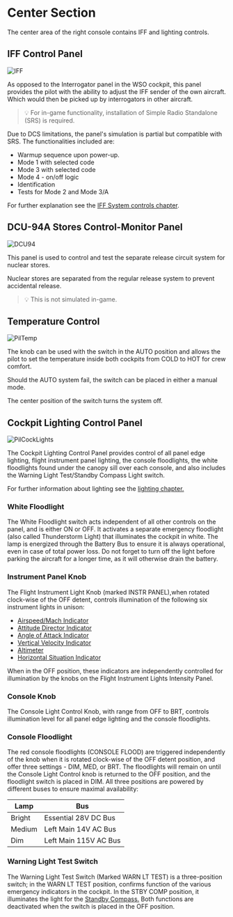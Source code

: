 # Center Section

The center area of the right console contains IFF and lighting controls.

## IFF Control Panel

![IFF](../../../img/IFF.jpg)

As opposed to the Interrogator panel in the WSO cockpit, this panel provides
the pilot with the ability to adjust the IFF sender of the own aircraft.
Which would then be picked up by interrogators in other aircraft.

> 💡 For in-game functionality, installation of Simple Radio Standalone (SRS) is required.

Due to DCS limitations, the panel's simulation is partial but compatible with SRS.
The functionalities included are:

- Warmup sequence upon power-up.
- Mode 1 with selected code
- Mode 3 with selected code
- Mode 4 - on/off logic
- Identification
- Tests for Mode 2 and Mode 3/A

For further explanation see
the [IFF System controls chapter](../../../systems/identification_systems.md#iff-controls-and-indicators).

## DCU-94A Stores Control-Monitor Panel

![DCU94](../../../img/DCU94.jpg)

This panel is used to control and test the separate release circuit system for
nuclear stores.

Nuclear stores are separated from the regular release system to prevent
accidental release.

> 💡 This is not simulated in-game.

## Temperature Control

![PilTemp](../../../img/PilTemp.jpg)

The knob can be used with the switch in the AUTO position and
allows the pilot to set the temperature inside both cockpits
from COLD to HOT for crew comfort.

Should the AUTO system fail, the switch can be placed in either
a manual mode.

The center position of the switch turns the system off.

## Cockpit Lighting Control Panel

![PilCockLights](../../../img/PilCockLights.jpg)

The Cockpit Lighting Control Panel provides control of all panel edge lighting,
flight instrument panel lighting, the console floodlights, the white floodlights
found under the canopy sill over each console, and also includes the Warning
Light Test/Standby Compass Light switch.

For further information about lighting see
the [lighting chapter.](../../../systems/lighting.md#interior-lighting)

### White Floodlight

The White Floodlight switch acts independent of all other controls on the panel,
and is either ON or OFF. It activates a separate emergency floodlight (also
called Thunderstorm Light) that illuminates the cockpit in white. The lamp is
energized through the Battery Bus to ensure it is always operational, even in
case of total power loss. Do not forget to turn off the light before parking the
aircraft for a longer time, as it will otherwise drain the battery.

### Instrument Panel Knob

The Flight Instrument Light Knob (marked INSTR PANEL),when rotated clock-wise of the OFF
detent, controls illumination of the following six instrument lights
in unison:

- [Airspeed/Mach Indicator](../../pilot/flight_director_group.md#airspeed-and-mach-indicator)
- [Attitude Director Indicator](../../pilot/flight_director_group.md#attitude-director-indicator)
- [Angle of Attack Indicator](../../pilot/flight_director_group.md#angle-of-attack-indicator)
- [Vertical Velocity Indicator](../../pilot/flight_director_group.md#vertical-velocity-indicator)
- [Altimeter](../../pilot/flight_director_group.md#altimeter)
- [Horizontal Situation Indicator](../../pilot/flight_director_group.md#horizontal-situation-indicator)

When in the OFF position, these indicators are independently controlled for
illumination by the knobs on the Flight Instrument Lights Intensity Panel.

### Console Knob

The Console Light Control Knob, with range from OFF to BRT, controls
illumination level for all panel edge lighting and the console floodlights.

### Console Floodlight

The red console floodlights (CONSOLE FLOOD) are triggered independently of the knob
when it is rotated clock-wise of the OFF detent position, and offer three
settings - DIM, MED, or BRT. The floodlights will remain on until the Console
Light Control knob is returned to the OFF position, and the floodlight switch is
placed in DIM. All three positions are powered by different buses to ensure
maximal availability:

| Lamp   | Bus                   |
|--------|-----------------------|
| Bright | Essential 28V DC Bus  |
| Medium | Left Main 14V AC Bus  |
| Dim    | Left Main 115V AC Bus |

### Warning Light Test Switch

The Warning Light Test Switch (Marked WARN LT TEST) is a three-position switch;
in the WARN LT TEST position, confirms function of the various emergency
indicators in the cockpit. In the STBY COMP position, it illuminates the light
for the [Standby Compass.](../../pilot/overhead_indicators.md#standby-magnetic-compass) Both
functions are deactivated when the switch is placed in the OFF position.
